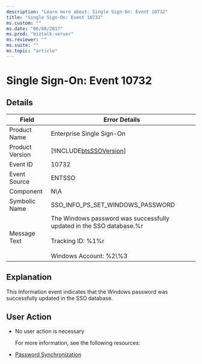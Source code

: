 ```yaml
---
description: "Learn more about: Single Sign-On: Event 10732"
title: "Single Sign-On: Event 10732"
ms.custom: ""
ms.date: "06/08/2017"
ms.prod: "biztalk-server"
ms.reviewer: ""
ms.suite: ""
ms.topic: "article"
---
```

# Single Sign-On: Event 10732
## Details  

| Field | Error Details |
|-----------------|----------------------------------------------------------------------------------------------------------------------------------------|
|  Product Name   |                                                       Enterprise Single Sign-On                                                        |
| Product Version |                                       [!INCLUDE[btsSSOVersion](../includes/btsssoversion-md.md)]                                       |
|    Event ID     |                                                                 10732                                                                  |
|  Event Source   |                                                                 ENTSSO                                                                 |
|    Component    |                                                                  N\A                                                                   |
|  Symbolic Name  |                                                    SSO_INFO_PS_SET_WINDOWS_PASSWORD                                                    |
|  Message Text   | The Windows password was successfully updated in the SSO database.%r<br /><br /> Tracking ID: %1%r<br /><br /> Windows Account: %2\\%3 |

## Explanation  
 This Information event indicates that the Windows password was successfully updated in the SSO database.  

## User Action  

- No user action is necessary  

  For more information, see the following resources:  

- [Password Synchronization](../core/password-synchronization2.md)
